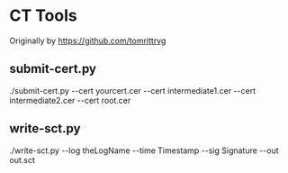 # CT Tools

Originally by https://github.com/tomrittrvg

## submit-cert.py
./submit-cert.py --cert yourcert.cer --cert intermediate1.cer --cert intermediate2.cer --cert root.cer

## write-sct.py
./write-sct.py  --log theLogName --time Timestamp --sig Signature --out out.sct
